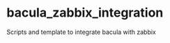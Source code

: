 bacula_zabbix_integration
=========================

Scripts and template to integrate bacula with zabbix
